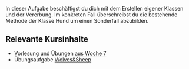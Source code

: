 In dieser Aufgabe beschäftigst du dich mit dem Erstellen eigener Klassen und der Vererbung. Im konkreten Fall überschreibst du die bestehende Methode der Klasse Hund um einen Sonderfall abzubilden.

## Relevante Kursinhalte

- Vorlesung und Übungen [aus Woche 7](https://elearning.uni-regensburg.de/course/view.php?id=52262#sectionid-690335-title)
- Übungsaufgabe [Wolves&Sheep](https://oop-wintersemester-2021.github.io/AssignmentViewer-OOP/#OOP-Wintersemester-2021/U19-WolvesAndSheep)
